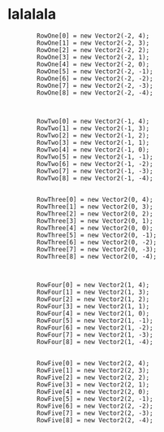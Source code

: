 # lalalala



            RowOne[0] = new Vector2(-2, 4);
            RowOne[1] = new Vector2(-2, 3);
            RowOne[2] = new Vector2(-2, 2);
            RowOne[3] = new Vector2(-2, 1);
            RowOne[4] = new Vector2(-2, 0);
            RowOne[5] = new Vector2(-2, -1);
            RowOne[6] = new Vector2(-2, -2);
            RowOne[7] = new Vector2(-2, -3);
            RowOne[8] = new Vector2(-2, -4);



            RowTwo[0] = new Vector2(-1, 4);
            RowTwo[1] = new Vector2(-1, 3);
            RowTwo[2] = new Vector2(-1, 2);
            RowTwo[3] = new Vector2(-1, 1);
            RowTwo[4] = new Vector2(-1, 0);
            RowTwo[5] = new Vector2(-1, -1);
            RowTwo[6] = new Vector2(-1, -2);
            RowTwo[7] = new Vector2(-1, -3);
            RowTwo[8] = new Vector2(-1, -4);


            RowThree[0] = new Vector2(0, 4);
            RowThree[1] = new Vector2(0, 3);
            RowThree[2] = new Vector2(0, 2);
            RowThree[3] = new Vector2(0, 1);
            RowThree[4] = new Vector2(0, 0);
            RowThree[5] = new Vector2(0, -1);
            RowThree[6] = new Vector2(0, -2);
            RowThree[7] = new Vector2(0, -3);
            RowThree[8] = new Vector2(0, -4);



            RowFour[0] = new Vector2(1, 4);
            RowFour[1] = new Vector2(1, 3);
            RowFour[2] = new Vector2(1, 2);
            RowFour[3] = new Vector2(1, 1);
            RowFour[4] = new Vector2(1, 0);
            RowFour[5] = new Vector2(1, -1);
            RowFour[6] = new Vector2(1, -2);
            RowFour[7] = new Vector2(1, -3);
            RowFour[8] = new Vector2(1, -4);


            RowFive[0] = new Vector2(2, 4);
            RowFive[1] = new Vector2(2, 3);
            RowFive[2] = new Vector2(2, 2);
            RowFive[3] = new Vector2(2, 1);
            RowFive[4] = new Vector2(2, 0);
            RowFive[5] = new Vector2(2, -1);
            RowFive[6] = new Vector2(2, -2);
            RowFive[7] = new Vector2(2, -3);
            RowFive[8] = new Vector2(2, -4);
       
